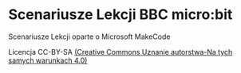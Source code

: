 # Scenariusze Lekcji BBC micro:bit

Scenariusze Lekcji oparte o Microsoft MakeCode

Licencja CC-BY-SA [(Creative Commons Uznanie autorstwa-Na tych samych warunkach 4.0)](https://creativecommons.org/licenses/by-sa/4.0/legalcode.pl)
